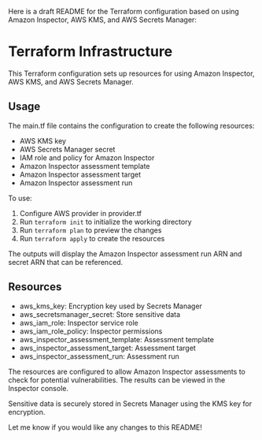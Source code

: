 Here is a draft README for the Terraform configuration based on using Amazon Inspector, AWS KMS, and AWS Secrets Manager:

# Terraform Infrastructure

This Terraform configuration sets up resources for using Amazon Inspector, AWS KMS, and AWS Secrets Manager.

## Usage

The main.tf file contains the configuration to create the following resources:

- AWS KMS key
- AWS Secrets Manager secret
- IAM role and policy for Amazon Inspector
- Amazon Inspector assessment template
- Amazon Inspector assessment target
- Amazon Inspector assessment run

To use:

1. Configure AWS provider in provider.tf
2. Run `terraform init` to initialize the working directory 
3. Run `terraform plan` to preview the changes
4. Run `terraform apply` to create the resources

The outputs will display the Amazon Inspector assessment run ARN and secret ARN that can be referenced.

## Resources

- aws_kms_key: Encryption key used by Secrets Manager
- aws_secretsmanager_secret: Store sensitive data 
- aws_iam_role: Inspector service role 
- aws_iam_role_policy: Inspector permissions
- aws_inspector_assessment_template: Assessment template
- aws_inspector_assessment_target: Assessment target
- aws_inspector_assessment_run: Assessment run

The resources are configured to allow Amazon Inspector assessments to check for potential vulnerabilities. The results can be viewed in the Inspector console.

Sensitive data is securely stored in Secrets Manager using the KMS key for encryption.

Let me know if you would like any changes to this README!